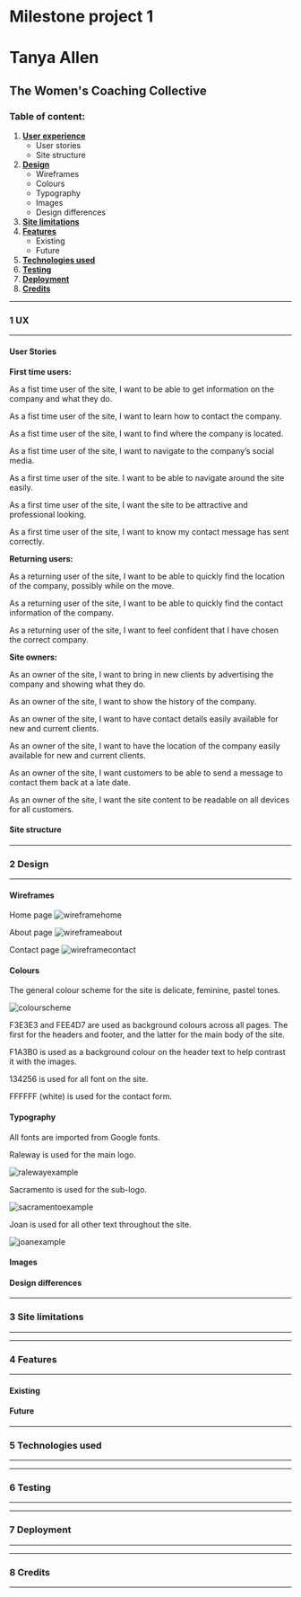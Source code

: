 # Milestone project 1 
# Tanya Allen
## The Women's Coaching Collective
### Table of content:
1. [__User experience__](#1-ux)
    * User stories
    * Site structure 
2. [__Design__](#2-design)
    * Wireframes
    * Colours
    * Typography
    * Images
    * Design differences
3. [__Site limitations__](#3-site-limitations)
4. [__Features__](#4-features)
    * Existing
    * Future
5. [__Technologies used__](#5-technologies-used)
6. [__Testing__](#6-testing)
7. [__Deployment__](#7-deployment)
8. [__Credits__](#8-credits)

---
### 1 UX
---
#### User Stories

**First time users:**

As a fist time user of the site, I want to be able to get information on the company and what they do.

As a fist time user of the site, I want to learn how to contact the company.

As a fist time user of the site, I want to find where the company is located.

As a fist time user of the site, I want to navigate to the company’s social media.

As a first time user of the site. I want to be able to navigate around the site easily.

As a first time user of the site, I want the site to be attractive and professional looking. 

As a first time user of the site, I want to know my contact message has sent correctly. 

**Returning users:**

As a returning user of the site, I want to be able to quickly find the location of the company, possibly while on the move.

As a returning user of the site, I want to be able to quickly find the contact information of the company. 

As a returning user of the site, I want to feel confident that I have chosen the correct company. 

**Site owners:**

As an owner of the site, I want to bring in new clients by advertising the company and showing what they do.

As an owner of the site, I want to show the history of the company.

As an owner of the site, I want to have contact details easily available for new and current clients. 

As an owner of the site, I want to have the location of the company easily available for new and current clients.

As an owner of the site, I want customers to be able to send a message to contact them back at a late date. 

As an owner of the site, I want the site content to be readable on all devices for all customers. 


#### Site structure


---

### 2 Design
---

#### Wireframes

Home page
![wireframehome](/assets/images/Home.png)  

About page
![wireframeabout](/assets/images/About.png)

Contact page
![wireframecontact](/assets/images/Contact.png)

#### Colours

The general colour scheme for the site is delicate, feminine, pastel tones.

![colourscheme](/assets/images/hex-colours.png)

F3E3E3 and FEE4D7 are used as background colours across all pages. The first for the headers and footer, and the latter for the main body of the site. 

F1A3B0 is used as a background colour on the header text to help contrast it with the images.

134256 is used for all font on the site. 

FFFFFF (white) is used for the contact form. 


#### Typography

All fonts are imported from Google fonts. 

Raleway is used for the main logo.

![ralewayexample](/assets/images/raleway-font.png)

Sacramento is used for the sub-logo.

![sacramentoexample](/assets/images/sacramento-font.png)

Joan is used for all other text throughout the site.

![joanexample](/assets/images/joan-font.png)


#### Images

#### Design differences 

---

### 3 Site limitations

---




---

### 4 Features
---

#### Existing

#### Future

---

### 5 Technologies used
---

---
### 6 Testing
---

---
### 7 Deployment
---

---
### 8 Credits
---